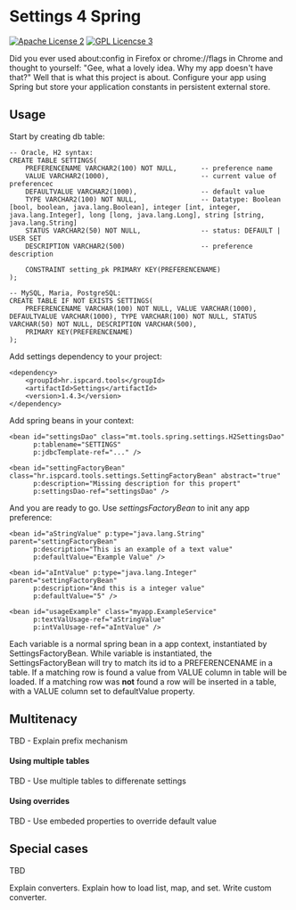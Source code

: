 
Settings 4 Spring
=================
[![Apache License 2](https://img.shields.io/badge/license-ASF2-blue.svg)](https://www.apache.org/licenses/LICENSE-2.0.txt) [![GPL Licencse 3](https://img.shields.io/badge/license-GPL-blue.svg)](http://www.gnu.org/licenses/gpl-3.0.en.html)

Did you ever used about:config in Firefox or chrome://flags in Chrome and thought to yourself: "Gee, what a lovely idea. Why my app doesn't have that?"
Well that is what this project is about. Configure your app using Spring but store your application constants in persistent external store.


## Usage

Start by creating db table:

```
-- Oracle, H2 syntax:
CREATE TABLE SETTINGS(
    PREFERENCENAME VARCHAR2(100) NOT NULL,      -- preference name
    VALUE VARCHAR2(1000),                       -- current value of preferencec
    DEFAULTVALUE VARCHAR2(1000),                -- default value
    TYPE VARCHAR2(100) NOT NULL,                -- Datatype: Boolean [bool, boolean, java.lang.Boolean], integer [int, integer, java.lang.Integer], long [long, java.lang.Long], string [string, java.lang.String]
    STATUS VARCHAR2(50) NOT NULL,               -- status: DEFAULT | USER SET
    DESCRIPTION VARCHAR2(500)                   -- preference description

    CONSTRAINT setting_pk PRIMARY KEY(PREFERENCENAME)
);

-- MySQL, Maria, PostgreSQL:
CREATE TABLE IF NOT EXISTS SETTINGS(
    PREFERENCENAME VARCHAR(100) NOT NULL, VALUE VARCHAR(1000), DEFAULTVALUE VARCHAR(1000), TYPE VARCHAR(100) NOT NULL, STATUS VARCHAR(50) NOT NULL, DESCRIPTION VARCHAR(500),
    PRIMARY KEY(PREFERENCENAME)
);
```

Add settings dependency to your project:

```
<dependency>
    <groupId>hr.ispcard.tools</groupId>
    <artifactId>Settings</artifactId>
    <version>1.4.3</version>
</dependency>
```

Add spring beans in your context:

```
<bean id="settingsDao" class="mt.tools.spring.settings.H2SettingsDao"
      p:tablename="SETTINGS"
      p:jdbcTemplate-ref="..." />

<bean id="settingFactoryBean" class="hr.ispcard.tools.settings.SettingFactoryBean" abstract="true"
      p:description="Missing description for this propert"
      p:settingsDao-ref="settingsDao" />
```

And you are ready to go. Use *settingsFactoryBean* to init any app preference:

```
<bean id="aStringValue" p:type="java.lang.String" parent="settingFactoryBean"
      p:description="This is an example of a text value"
      p:defaultValue="Example Value" />

<bean id="aIntValue" p:type="java.lang.Integer" parent="settingFactoryBean"
      p:description="And this is a integer value"
      p:defaultValue="5" />

<bean id="usageExample" class="myapp.ExampleService"
      p:textValUsage-ref="aStringValue"
      p:intValUsage-ref="aIntValue" />
```

Each variable is a normal spring bean in a app context, instantiated by SettingsFactoryBean.
While variable is instantiated, the SettingsFactoryBean will try to match its id to a PREFERENCENAME in a table.
If a matching row is found a value from VALUE column in table will be loaded. If a matching row was **not**
found a row will be inserted in a table, with a VALUE column set to defaultValue property.



## Multitenacy

TBD - Explain prefix mechanism

#### Using multiple tables
TBD - Use multiple tables to differenate settings

#### Using overrides
TBD - Use embeded properties to override default value


## Special cases

TBD

Explain converters. Explain how to load list, map, and set. Write custom converter.

